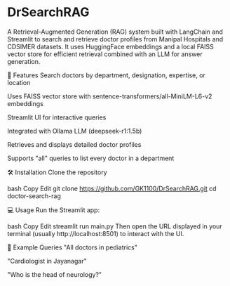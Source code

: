 # DrSearchRAG

A Retrieval-Augmented Generation (RAG) system built with LangChain and Streamlit to search and retrieve doctor profiles from Manipal Hospitals and CDSIMER datasets. It uses HuggingFace embeddings and a local FAISS vector store for efficient retrieval combined with an LLM for answer generation.

🚀 Features
Search doctors by department, designation, expertise, or location

Uses FAISS vector store with sentence-transformers/all-MiniLM-L6-v2 embeddings

Streamlit UI for interactive queries

Integrated with Ollama LLM (deepseek-r1:1.5b)

Retrieves and displays detailed doctor profiles

Supports "all" queries to list every doctor in a department

🛠️ Installation
Clone the repository

bash
Copy
Edit
git clone https://github.com/GK1100/DrSearchRAG.git
cd doctor-search-rag


💻 Usage
Run the Streamlit app:

bash
Copy
Edit
streamlit run main.py
Then open the URL displayed in your terminal (usually http://localhost:8501) to interact with the UI.

📝 Example Queries
"All doctors in pediatrics"

"Cardiologist in Jayanagar"

"Who is the head of neurology?"
